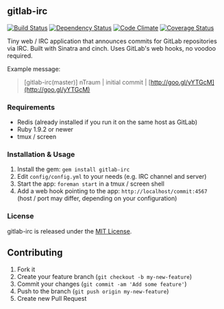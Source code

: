 ## gitlab-irc

[![Build Status](https://travis-ci.org/nTraum/gitlab-irc.png?branch=gemify)](https://travis-ci.org/nTraum/gitlab-irc) [![Dependency Status](https://gemnasium.com/nTraum/gitlab-irc.png)](https://gemnasium.com/nTraum/gitlab-irc) [![Code Climate](https://codeclimate.com/github/nTraum/gitlab-irc.png)](https://codeclimate.com/github/nTraum/gitlab-irc) [![Coverage Status](https://coveralls.io/repos/nTraum/gitlab-irc/badge.png)](https://coveralls.io/r/nTraum/gitlab-irc)

Tiny web / IRC application that announces commits for GitLab repositories via IRC.
Built with Sinatra and cinch. Uses GitLab's web hooks, no voodoo required.

Example message:

> [gitlab-irc(master)] nTraum | initial commit | [http://goo.gl/yYTGcM](http://goo.gl/yYTGcM)

### Requirements

* Redis (already installed if you run it on the same host as GitLab)
* Ruby 1.9.2 or newer
* tmux / screen

### Installation & Usage

1. Install the gem: `gem install gitlab-irc`
2. Edit `config/config.yml` to your needs (e.g. IRC channel and server)
3. Start the app: `foreman start` in a tmux / screen shell
4. Add a web hook pointing to the app: `http://localhost/commit:4567` (host / port may differ, depending on your configuration)

### License

gitlab-irc is released under the [MIT License](http://opensource.org/licenses/MIT).

## Contributing

1. Fork it
2. Create your feature branch (`git checkout -b my-new-feature`)
3. Commit your changes (`git commit -am 'Add some feature'`)
4. Push to the branch (`git push origin my-new-feature`)
5. Create new Pull Request
